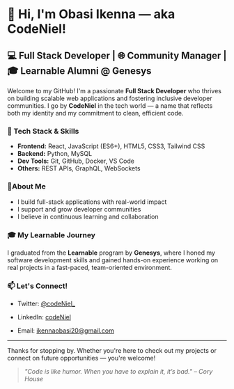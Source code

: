 # 👋 Hi, I'm Obasi Ikenna — aka **CodeNiel**!

## 💻 Full Stack Developer | 🌐 Community Manager | 🎓 Learnable Alumni @ Genesys

Welcome to my GitHub! I'm a passionate **Full Stack Developer** who thrives on building scalable web applications and fostering inclusive developer communities. I go by **CodeNiel** in the tech world — a name that reflects both my identity and my commitment to clean, efficient code.

### 🔧 Tech Stack & Skills
- **Frontend:** React, JavaScript (ES6+), HTML5, CSS3, Tailwind CSS
- **Backend:** Python, MySQL
- **Dev Tools:** Git, GitHub, Docker, VS Code
- **Others:** REST APIs, GraphQL, WebSockets
  

### 🚀About Me
- I build full-stack applications with real-world impact
- I support and grow developer communities
- I believe in continuous learning and collaboration

### 🎓 My Learnable Journey
I graduated from the **Learnable** program by **Genesys**, where I honed my software development skills and gained hands-on experience working on real projects in a fast-paced, team-oriented environment.

### 📫 Let's Connect!
- Twitter: [@codeNiel_](https://twitter.com/code_niel)
- LinkedIn: [codeNiel](https://www.linkedin.com/in/codeNiel/)
  
- Email: ikennaobasi20@gmail.com<!-- Replace with your real email -->

---

Thanks for stopping by. Whether you're here to check out my projects or connect on future opportunities — you're welcome!

> *"Code is like humor. When you have to explain it, it’s bad." – Cory House*
